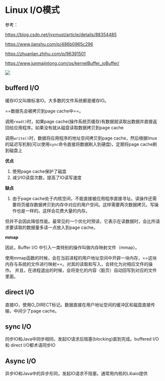 # Linux I/O模式

参考：

https://blog.csdn.net/jyxmust/article/details/88354485

https://www.jianshu.com/p/486b0965c296

https://zhuanlan.zhihu.com/p/96391501

https://www.junmajinlong.com/os/kernelBuffer_ioBuffer/

![](D:\asset\note\imgs\_Linux\Snipaste_2021-03-15_14-02-13.png)

## bufferd I/O

缓存IO又叫做标准IO。大多数的文件系统都是缓存IO。

==数据先会被拷贝到page cache中==。

调用`read()`时，如果page cache(操作系统页缓存)有数据就读取出数据并直接返回给应用程序。如果没有就从磁盘读取数据拷贝到page cache

调用`write()`时，数据将应用程序的地址空间拷贝到page cache，然后根据linux的延迟写机制(可以使用`sync`命令直接将数据刷入到硬盘)，定期将page cache刷到磁盘上

**优点**

1. 使用page cache保护了磁盘
2. 减少IO读盘次数，提高了IO读写速度

**缺点**

1. 由于page cache处于内核空间，不能直接被应用程序直接寻址。读操作还需要将页缓存数据拷贝到内存中对应的用户空间。这样需要两次数据拷贝。写操作也是一样的。这样会花费大量的内存。

但并不会因此降低性能。最常见的一个优化时预读，它表示在读数据时，会比所请求要读取的数据量多读一点放入到page cache。

**mmap**

因此，Buffer I/O 中引入一类特别的操作叫做内存映射文件（mmap）。

使用mmap函数的时候，会在当前进程的用户地址空间中开辟一块内存，==这块内存与系统的文件进行映射==。对其的读取和写入，会转化为对相应文件的操作。 并且，在进程退出的时候，会将变化的内容（脏页）自动回写到对应的文件里面。

## direct I/O

直接IO，使用O_DIRECT标记。数据直接在用户地址空间的缓冲区和磁盘直接传输，中间少了page cache。

## sync I/O

同步IO和Java中同步相同，发起IO请求后阻塞(blocking)直到完成。buffered I/O和 direct I/O都术语同步IO

## Async I/O

异步IO和Java中的异步形同，发起IO请求不阻塞。通常用内核的Libaio提供





















